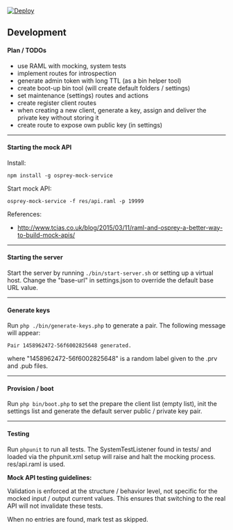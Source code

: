 [![Deploy](https://www.herokucdn.com/deploy/button.svg)](https://heroku.com/deploy?template=https://github.com/bogdananton/jwtpoc-server)


## Development

#### Plan / TODOs

* use RAML with mocking, system tests
* implement routes for introspection
* generate admin token with long TTL (as a bin helper tool)
* create boot-up bin tool (will create default folders / settings)
* set maintenance (settings) routes and actions
* create register client routes
* when creating a new client, generate a key, assign and deliver the private key without storing it
* create route to expose own public key (in settings)

----

#### Starting the mock API

Install:

```
npm install -g osprey-mock-service
```

Start mock API:

```
osprey-mock-service -f res/api.raml -p 19999
```

References:

* http://www.tcias.co.uk/blog/2015/03/11/raml-and-osprey-a-better-way-to-build-mock-apis/

----

#### Starting the server

Start the server by running `./bin/start-server.sh` or setting up a virtual host. Change the "base-url" in settings.json to override the default base URL value.

----

#### Generate keys

Run `php ./bin/generate-keys.php` to generate a pair. The following message will appear:

```
Pair 1458962472-56f6002825648 generated.
```

where "1458962472-56f6002825648" is a random label given to the .prv and .pub files.

----

#### Provision / boot

Run `php bin/boot.php` to set the prepare the client list (empty list), init the settings list and generate the default server public / private key pair.

----

#### Testing

Run `phpunit` to run all tests. The SystemTestListener found in tests/ and loaded via the phpunit.xml setup will raise and halt the mocking process. res/api.raml is used.


**Mock API testing guidelines:**

Validation is enforced at the structure / behavior level, not specific for the mocked input / output current values.
This ensures that switching to the real API will not invalidate these tests.

When no entries are found, mark test as skipped.
